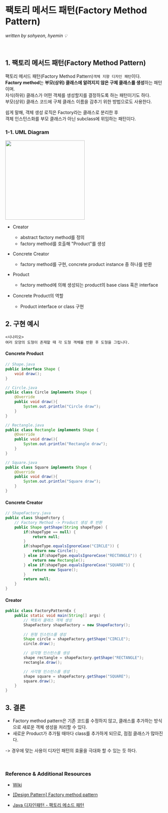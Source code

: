 # 팩토리 메서드 패턴(Factory Method Pattern)
*written by sohyeon, hyemin 💡*
  
<br>
  
## 1. 팩토리 메서드 패턴(Factory Method Pattern)
  
팩토리 메서드 패턴(Factory Method Pattern)`객체 지향 디자인 패턴`이다.  
**Factory method**는 **부모(상위) 클래스에 알려지지 않은 구체 클래스를 생성**하는 패턴이며.  
자식(하위) 클래스가 어떤 객체를 생성할지를 결정하도록 하는 패턴이기도 하다.  
부모(상위) 클래스 코드에 구체 클래스 이름을 감추기 위한 방법으로도 사용한다.  

쉽게 말해, 객체 생성 로직은 Factory라는 클래스로 분리한 후  
객체 인스턴스화를 부모 클래스가 아닌 subclass에 위임하는 패턴이다.  

### 1-1. UML Diagram

<img src="https://miro.medium.com/max/644/1*3KK37laxpxRSRVelQioIqQ.png" height="250px"/>

* Creator
    - abstract factory method를 정의
    - factory method를 호출해 "Product"를 생성

* Concrete Creator
    - factory method를 구현, concrete product instance 중 하나를 반환
    
* Product
    - factory method에 의해 생성되는 product의 base class 혹은 interface

* Concrete Product의 역할
    - Product interface or class 구현
    
## 2. 구현 예시

    <시나리오>
    여러 모양의 도형이 존재할 때 각 도형 객체를 반환 후 도형을 그립니다.

#### Concrete Product
 
```Java
// Shape.java
public interface Shape {
    void draw();
}

// Circle.java
public class Circle implements Shape {
    @Override
    public void draw(){
        System.out.println("Circle draw");
    }
}

// Rectangle.java
public class Rectangle implements Shape {
    @Override
    public void draw(){
        System.out.println("Rectangle draw");
    }
}

// Square.java
public class Square implements Shape {
    @Override
    public void draw(){
        System.out.println("Square draw");
    }
}
```

#### Concrete Creator

```Java
// ShapeFactory.java
public class ShapeFctory {
    // Factory Method -> Product 생성 후 반환
    public Shape getShape(String shapeType) {
        if(shapeType == null) {
            return null;
        }
        if(shapeType.equalsIgnoreCase("CIRCLE")) {
            return new Circle();
        } else if(shapeType.equalsIgnoreCase("RECTANGLE")) {
            return new Rectangle();
        } else if(shapeType.equalsIgnoreCase("SQUARE")) {
            return new Square();
        }
        return null;
    }
}
```

#### Creator

```Java
public class FactoryPatternEx {
    public static void main(String[] args) {
        // 팩토리 클래스 객체 생성
        ShapeFactory shapeFactory = new ShapeFactory();
        
        // 원형 인스턴스를 생성
        Shape circle = shapeFactory.getShape("CIRCLE");
        circle.draw();

        // 삼각형 인스턴스를 생성
        shape rectangle = shapeFactory.getShape("RECTANGLE");
        rectangle.draw();

        // 사각형 인스턴스를 생성
        shape square = shapeFactory.getShape("SQUARE");
        square.draw();
    }
}
```

## 3. 결론

* Factory method pattern은 기존 코드를 수정하지 않고, 클래스를 추가하는 방식으로 새로운 객체 생성을 처리할 수 있다.  
* 새로운 Product가 추가될 때마다 class를 추가하게 되므로, 점점 클래스가 많아진다.  

-> 경우에 맞는 사용이 디자인 패턴의 효율을 극대화 할 수 있는 듯 하다.  

<br>

### Reference & Additional Resources
* [Wiki](https://ko.wikipedia.org/wiki/%ED%8C%A9%ED%86%A0%EB%A6%AC_%EB%A9%94%EC%84%9C%EB%93%9C_%ED%8C%A8%ED%84%B4)
  
* [[Design Pattern] Factory method pattern](https://medium.com/@eyegochild/design-pattern-factory-method-pattern-dc72f35e1076)

* [Java  디자인패턴 - 팩토리 메소드 패턴](https://niceman.tistory.com/143)